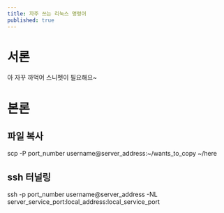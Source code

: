 ```yaml
---
title: 자주 쓰는 리눅스 명령어
published: true
---
```


# 서론

아 자꾸 까먹어 스니펫이 필요해요~

# 본론

## 파일 복사
scp -P port_number username@server_address:~/wants_to_copy ~/here

## ssh 터널링
ssh -p port_number username@server_address -NL server_service_port:local_address:local_service_port
